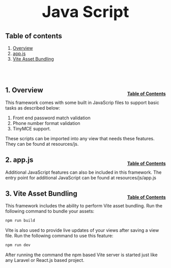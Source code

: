 <h1 style="font-size: 50px; text-align: center;">Java Script</h1>

## Table of contents
1. [Overview](#overview)
2. [app.js](#app_js)
3. [Vite Asset Bundling](#vite-asset-bundling)
<br>
<br>

## 1. Overview <a id="overview"></a><span style="float: right; font-size: 14px; padding-top: 15px;">[Table of Contents](#table-of-contents)</span>
This framework comes with some built in JavaScrip files to support basic tasks as described below:
1. Front end password match validation
2. Phone number format validation
3. TinyMCE support.

These scripts can be imported into any view that needs these features.  They can be found at resources/js.
<br>

## 2. app.js <a id="app_js"></a><span style="float: right; font-size: 14px; padding-top: 15px;">[Table of Contents](#table-of-contents)</span>
Additional JavaScript features can also be included in this framework.  The entry point for additional JavaScript can be found at resources/js/app.js
<br>

## 3. Vite Asset Bundling <a id="vite-asset-bundling"></a><span style="float: right; font-size: 14px; padding-top: 15px;">[Table of Contents](#table-of-contents)</span>
This framework includes the ability to perform Vite asset bundling.  Run the following command to bundle your assets:

```sh
npm run build
```

Vite is also used to provide live updates of your views after saving a view file.  Run the following command to use this feature:

```sh
npm run dev
```

After running the command the npm based Vite server is started just like any Laravel or React.js based project.